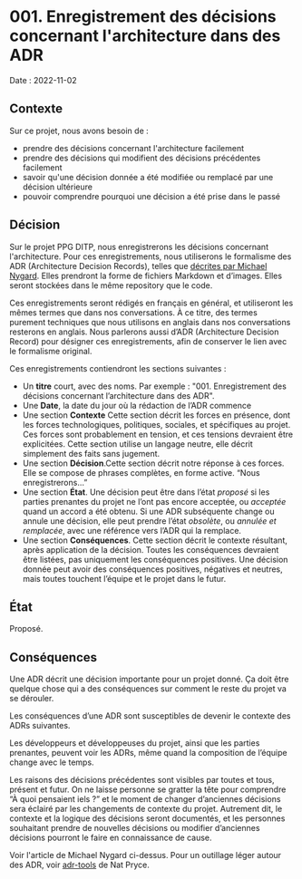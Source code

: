 # 001. Enregistrement des décisions concernant l'architecture dans des ADR

Date : 2022-11-02

## Contexte

Sur ce projet, nous avons besoin de :

- prendre des décisions concernant l'architecture facilement
- prendre des décisions qui modifient des décisions précédentes facilement
- savoir qu'une décision donnée a été modifiée ou remplacé par une décision ultérieure
- pouvoir comprendre pourquoi une décision a été prise dans le passé

## Décision

Sur le projet PPG DITP, nous enregistrerons les décisions concernant l'architecture. Pour ces enregistrements, nous utiliserons le formalisme des ADR (Architecture Decision Records), telles que [décrites par Michael Nygard](http://thinkrelevance.com/blog/2011/11/15/documenting-architecture-decisions). Elles prendront la forme de fichiers Markdown et d’images. Elles seront stockées dans le même repository que le code.

Ces enregistrements seront rédigés en français en général, et utiliseront les mêmes termes que dans nos conversations. À ce titre, des termes purement techniques que nous utilisons en anglais dans nos conversations resterons en anglais. Nous parlerons aussi d’ADR (Architecture Decision Record) pour désigner ces enregistrements, afin de conserver le lien avec le formalisme original.

Ces enregistrements contiendront les sections suivantes :

- Un **titre** court, avec des noms. Par exemple : "001. Enregistrement des décisions concernant l’architecture dans des ADR".
- Une **Date**, la date du jour où la rédaction de l’ADR commence
- Une section **Contexte** Cette section décrit les forces en présence, dont les forces technologiques, politiques, sociales, et spécifiques au projet. Ces forces sont probablement en tension, et ces tensions devraient être explicitées. Cette section utilise un langage neutre, elle décrit simplement des faits sans jugement.
- Une section **Décision**.Cette section décrit notre réponse à ces forces. Elle se compose de phrases complètes, en forme active. “Nous enregistrerons…”
- Une section **État**. Une décision peut être dans l’état *proposé* si les parties prenantes du projet ne l’ont pas encore acceptée, ou *acceptée* quand un accord a été obtenu. Si une ADR subséquente change ou annule une décision, elle peut prendre l’état *obsolète*, ou *annulée et remplacée*, avec une référence vers l’ADR qui la remplace.
- Une section **Conséquences**. Cette section décrit le contexte résultant, après application de la décision. Toutes les conséquences devraient être listées, pas uniquement les conséquences positives. Une décision donnée peut avoir des conséquences positives, négatives et neutres, mais toutes touchent l’équipe et le projet dans le futur.

## État

Proposé.

## Conséquences

Une ADR décrit une décision importante pour un projet donné. Ça doit être quelque chose qui a des conséquences sur comment le reste du projet va se dérouler.

Les conséquences d’une ADR sont susceptibles de devenir le contexte des ADRs suivantes.

Les développeurs et développeuses du projet, ainsi que les parties prenantes, peuvent voir les ADRs, même quand la composition de l’équipe change avec le temps.

Les raisons des décisions précédentes sont visibles par toutes et tous, présent et futur. On ne laisse personne se gratter la tête pour comprendre “À quoi pensaient iels ?” et le moment de changer d’anciennes décisions sera éclairé par les changements de contexte du projet. Autrement dit, le contexte et la logique des décisions seront documentés, et les personnes souhaitant prendre de nouvelles décisions ou modifier d’anciennes décisions pourront le faire en connaissance de cause.

Voir l'article de Michael Nygard ci-dessus. Pour un outillage léger autour des ADR, voir [adr-tools](https://github.com/npryce/adr-tools) de Nat Pryce.

